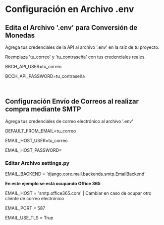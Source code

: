 <h1>Configuración en Archivo .env</h1>

<h2>Edita el Archivo '.env' para Conversión de Monedas</h2>
<p>Agrega tus credenciales de la API al archivo '.env' en la raíz de tu proyecto.</p>
<p>Reemplaza 'tu_correo' y 'tu_contraseña' con tus credenciales reales.</p>
<p>BBCH_API_USER=tu_correo</p>
<p>BCCH_API_PASSWORD=tu_contraseña</p>
<br>


<h2>Configuración Envío de Correos al realizar compra mediante SMTP</h2>
<p>Agrega tus credenciales de correo electrónico al archivo '.env'</p>
<p>DEFAULT_FROM_EMAIL=tu_correo</p>
<p>EMAIL_HOST_USER=tu_correo</p>
<p>EMAIL_HOST_PASSWORD=</p>

<h3>Editar Archivo settings.py</h3>
<p>EMAIL_BACKEND = 'django.core.mail.backends.smtp.EmailBackend'</p>
<p><b>En este ejemplo se está ocupando Office 365</b></p>
<p>EMAIL_HOST = 'smtp.office365.com' | Cambiar en caso de ocupar otro cliente de correo electrónico</p>
<p>EMAIL_PORT = 587</p>
<p>EMAIL_USE_TLS = True</p>






